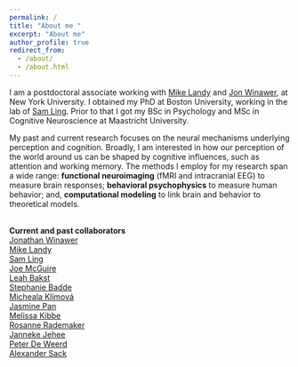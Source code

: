 ```yaml
---
permalink: /
title: "About me "
excerpt: "About me"
author_profile: true
redirect_from: 
  - /about/
  - /about.html
---
```


I am a postdoctoral associate working with [Mike Landy](https://wp.nyu.edu/landylab/) and [Jon Winawer](https://wp.nyu.edu/winawerlab/), at New York University. I obtained my PhD at Boston University, working in the lab of [Sam Ling](https://sites.bu.edu/vision/). Prior to that I got my BSc in Psychology and MSc in Cognitive Neuroscience at Maastricht University. 

My past and current research focuses on the neural mechanisms underlying perception and cognition. Broadly, I am interested in how our perception of the world around us can be shaped by cognitive influences, such as attention and working memory. The methods I employ for my research span a wide range: **functional neuroimaging** (fMRI and intracranial EEG) to measure brain responses; **behavioral psychophysics** to measure human behavior; and, **computational modeling** to link brain and behavior to theoretical models. 


<br/>**Current and past collaborators** 
<br/>[Jonathan Winawer](https://wp.nyu.edu/winawerlab/)
<br/>[Mike Landy](https://wp.nyu.edu/landylab/)
<br/>[Sam Ling](https://sites.bu.edu/vision/)
<br/>[Joe McGuire](https://sites.bu.edu/cdlab/)
<br/>[Leah Bakst](https://leahbakst.com/)
<br/>[Stephanie Badde](https://sites.tufts.edu/multisensory/)
<br/>[Micheala Klímová](https://sites.bu.edu/vision/profile/michaela-klimova/)
<br/>[Jasmine Pan](https://sites.bu.edu/vision/profile/jasmine-pan/)
<br/>[Melissa Kibbe](https://www.bu.edu/cdl/developing-minds-lab/)
<br/>[Rosanne Rademaker](https://www.rademakerlab.com/)
<br/>[Janneke Jehee](http://www.jeheelab.org/)
<br/>[Peter De Weerd](http://www.deweerdlab.com/)
<br/>[Alexander Sack](https://www.maastrichtuniversity.nl/a.sack)
